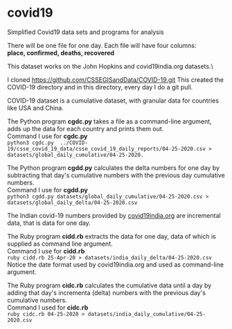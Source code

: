 # covid19
Simplified Covid19 data sets and programs for analysis

There will be one file for one day. Each file will have four columns:\
**place, confirmed, deaths, recovered**

This dataset works on the John Hopkins and covid19india.org datasets.\

I cloned https://github.com/CSSEGISandData/COVID-19.git
This created the COVID-19 directory and in this directory, every day I do a git pull.

COVID-19 dataset is a cumulative dataset, with granular data for countries like USA and China.

The Python program **cgdc.py** takes a file as a command-line argument, adds up the data for each country and prints them out.\
Command I use for **cgdc.py**\
`python3 cgdc.py  ../COVID-19/csse_covid_19_data/csse_covid_19_daily_reports/04-25-2020.csv > datasets/global_daily_cumulative/04-25-2020.`

The Python program **cgdd.py** calculates the delta numbers for one day by subtracting that day's cumulative numbers with the previous day cumulative numbers.\
Command I use for **cgdd.py**\
`python3 cgdd.py datasets/global_daily_cumulative/04-25-2020.csv > datasets/global_daily_delta/04-25-2020.csv`

The Indian covid-19 numbers provided by [covid19india.org](https://api.covid19india.org/states_daily.json) are incremental data, that is data for one day.

The Ruby program **cidd.rb** extracts the data for one day, data of which is supplied as command line argument.\
Command I use for **cidd.rb**\
`ruby cidd.rb 25-Apr-20 > datasets/india_daily_delta/04-25-2020.csv`
Notice the date format used by covid19india.org and used as command-line argument.

The Ruby program **cidc.rb** calculates the cumulative data until a day by adding that day's incrementa (delta) numbers with the previous day's cumulative numbers.\
Command I used for **cidc.rb**\
`ruby cidc.rb 04-25-2020 > datasets/india_daily_cumulative/04-25-2020.csv`